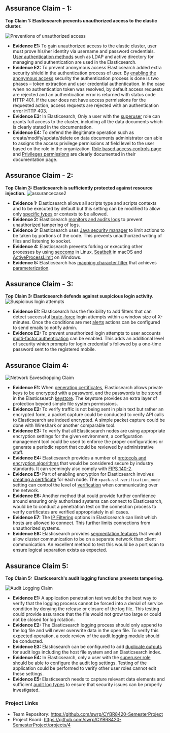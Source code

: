 

## Assurance Claim - 1: 

**Top Claim 1: Elasticsearch prevents unauthorized access to the elastic cluster.**

![Preventions of unauthorized access](https://github.com/swrp/CYBR8420-SemesterProject/blob/maddagada/Assurance-Cases/Assurance%20Case-Preventing%20unauthorized%20access.png)

* **Evidence E1:** To gain unauthorized access to the elastic cluster, user must prove his/her identity via username and password credentials. [User authentication methods](https://www.elastic.co/guide/en/shield/current/setting-up-authentication.html) such as LDAP and active directory for managing and authentication are used in the Elasticsearch.
* **Evidence E2:** To prevent anonymous access Elasticsearch added extra security shield in the authentication process of user. By [enabling the anonymous access](https://www.elastic.co/guide/en/shield/current/anonymous-access.html) security the authentication process is done is two phases – token extraction and user credential authentication. In the case when no authentication token was resolved, by default access requests are rejected and an authentication error is returned with status code HTTP 401. If the user does not have access permissions for the requested action, access requests are rejected with an authentication error HTTP 403. 
* **Evidence E3:** In Elasticsearch, Only a user with the [superuser](https://www.elastic.co/guide/en/elastic-stack-overview/6.4/built-in-roles.html) role can grants full access to the cluster, including all the data documents which is clearly stated in the documentation.
* **Evidence E4:** To defend the illegitimate operation such as create/modify/update/delete on data documents administrator can able to assigns the access privilege permissions at field level to the user based on the role in the organization. [Role based access controls page](https://www.elastic.co/guide/en/elastic-stack-overview/6.4/authorization.html) and [Privileges permissions](https://www.elastic.co/guide/en/elastic-stack-overview/6.4/security-privileges.html) are clearly documented in their documentation page.


## Assurance Claim - 2:
**Top Claim 3: Elasticsearch is sufficiently protected against resource injection.**
![assurancecase2](https://user-images.githubusercontent.com/33559403/46900815-ebed0d00-ce65-11e8-8d19-b112d69ab9cd.png)
* **Evidence 1:** Elasticsearch allows all scripts type and scripts contexts and to be executed by default but this setting can be modified to allow only [specific types]( https://www.elastic.co/guide/en/elasticsearch/reference/current/modules-scripting-security.html) or contexts to be allowed.
* **Evidence 2:** Elasticsearch [monitors and audits logs](https://www.elastic.co/guide/en/elastic-stack-overview/6.4/audit-event-types.html) to prevent unauthorized tampering of logs.
* **Evidence 3:** Elasticsearch uses [Java security manager](https://www.elastic.co/guide/en/elasticsearch/reference/current/modules-scripting-security.html) to limit actions to be taken by portions of the code. This prevents unauthorized writing of files and listening to socket.
* **Evidence 4:** Elasticsearch prevents forking or executing other processes by using [seccomp]( https://en.wikipedia.org/wiki/Seccomp) in Linux, [Seatbelt](https://www.chromium.org/developers/design-documents/sandbox/osx-sandboxing-design) in macOS and [ActiveProcessLimit]( https://msdn.microsoft.com/en-us/library/windows/desktop/ms684147) on Windows.
* **Evidence 5:** Elasticsearch has [mapping character filter]( https://www.elastic.co/guide/en/elasticsearch/guide/master/char-filters.html) that achieves [parameterization]( https://www.elastic.co/guide/en/elasticsearch/reference/current/modules-scripting-security.html).

## Assurance Claim - 3: 
**Top Claim 3: Elasticsearch defends against suspicious login activity.**
![Suspicious login attempts](https://github.com/swrp/CYBR8420-SemesterProject/blob/swrp/Assurance-Cases/Assurance-Claim.png)
* **Evidence E1:** Elasticsearch has the flexibility to add filters that can detect successful [brute-force](https://www.elastic.co/blog/integrating-elasticsearch-with-arcsight-siem-part-4) login attempts within a window size of X-minutes. Once the conditions are met [alerts](https://www.elastic.co/guide/en/watcher/current/actions.html#actions-email) actions can be configured to send emails to notify admin.
* **Evidence E2:** To prevent unauthorized login attempts to user accounts [multi-factor authentication](https://www.elastic.co/guide/en/cloud/current/ec-account-security.html) can be enabled. This adds an additional level of security which prompts for login credential's followed by a one-time password sent to the registered mobile.  

## Assurance Claim 4:
![Network Eavesdropping Claim](https://github.com/swrp/CYBR8420-SemesterProject/blob/mabaumgartner/Assurance-Cases/Assurance%20Claim%204.png)

* **Evidence E1:** When [generating certificates](https://www.elastic.co/guide/en/elasticsearch/reference/6.4/configuring-tls.html#node-certificates), Elasticsearch allows private keys to be encrypted with a password, and the passwords to be stored in the Elasticsearch [keystore](https://www.elastic.co/guide/en/elasticsearch/reference/current/secure-settings.html).  The keystore provides an extra layer of protection beyond simple file system permissions.
* **Evidence E2:** To verify traffic is not being sent in plain text but rather an encrypted form, a packet capture could be conducted to verify API calls to Elasticsearch are indeed encrypted.  A simple packet capture could be done with Wireshark or another comparable tool. 
* **Evidence E3:** To verify that all Elasticsearch nodes are using appropriate encryption settings for the given environment, a configuration management tool could be used to enforce the proper configurations or generate a periodic report that could be reviewed by administrative staff.
* **Evidence E4:** Elasticsearch provides a number of [protocols and encryption algorithms](https://www.elastic.co/guide/en/elasticsearch/reference/6.4/security-settings.html#ssl-tls-settings) that would be considered secure by industry standards.  It can seemingly also comply with [FIPS 140-2](https://www.elastic.co/guide/en/elasticsearch/reference/6.4/fips-140-compliance.html#fips-140-compliance).
* **Evidence E5:** Part of enabling encryption for Elasticsearch involves [creating a certificate](https://www.elastic.co/guide/en/elasticsearch/reference/6.4/configuring-tls.html#node-certificates) for each node.  The `xpack.ssl.verification_mode` setting can control the level of [verification](https://www.elastic.co/guide/en/elasticsearch/reference/6.4/security-settings.html#ssl-tls-settings) when communicating over the network.
* **Evidence E6:** Another method that could provide further confidence around ensuring only authorized systems can connect to Elasticsearch, would be to conduct a penetration test on the connection process to verify certificates are verified appropriately in all cases.
* **Evidence E7:** The [IP Filtering](https://www.elastic.co/guide/en/elastic-stack-overview/6.4/ip-filtering.html#ip-filtering) options in Elasticsearch can limit which hosts are allowed to connect.  This further limits connections from unauthorized systems.
* **Evidence E8:**  Elasticsearch provides [segmentation features](https://www.elastic.co/guide/en/elasticsearch/reference/6.4/separating-node-client-traffic.html#separating-node-client-traffic) that would allow cluster communication to be on a separate network than client communication.  An excellent method to test this would be a port scan to ensure logical separation exists as expected.
 
## Assurance Claim 5: 
**Top Claim 5:  Elasticsearch's audit logging functions prevents tampering.**

![Audit Logging Claim](https://github.com/swrp/CYBR8420-SemesterProject/blob/mabaumgartner/Assurance-Cases/Assurance%20Claim%205.png)

* **Evidence E1:** A application penetration test would be the best way to verify that the logging process cannot be forced into a denial of service condition by denying the release or closure of the log file.  This testing could provide assurance that the file would not grow too large or could not be closed for log rotation.
* **Evidence E2:** The Elasticsearch logging process should only append to the log file and will never overwrite data in the open file.  To verify this expected operation, a code review of the audit logging module should be conducted.
* **Evidence E3:** Elasticsearch can be configured to add [duplicate outputs](https://www.elastic.co/guide/en/elastic-stack-overview/6.4/auditing.html#auditing) for audit logs including the host file system and an Elasticsearch index.
* **Evidence E4:** In Elasticsearch, only a user with the [superuser role](https://www.elastic.co/guide/en/elastic-stack-overview/6.4/built-in-roles.html) should be able to configure the audit log settings.  Testing of the application could be performed to verify other user roles cannot edit these settings.
* **Evidence E5:** Elasticsearch needs to capture relevant data elements and sufficient [audit log types](https://www.elastic.co/guide/en/elastic-stack-overview/6.4/audit-event-types.html) to ensure that security issues can be properly investigated.


### Project Links
* Team Repository: https://github.com/swrp/CYBR8420-SemesterProject
* Project Board: https://github.com/swrp/CYBR8420-SemesterProject/projects/4
